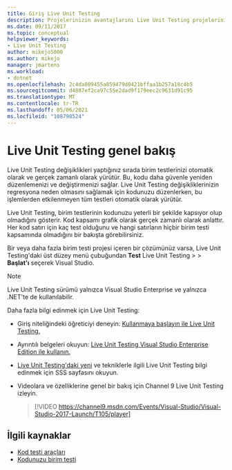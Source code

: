 ```yaml
---
title: Giriş Live Unit Testing
description: Projelerinizin avantajlarını Live Unit Testing projelerinizi birim testi sırasında nasıl kullanabileceğinizi öğrenin.
ms.date: 09/11/2017
ms.topic: conceptual
helpviewer_keywords:
- Live Unit Testing
author: mikejo5000
ms.author: mikejo
manager: jmartens
ms.workload:
- dotnet
ms.openlocfilehash: 2c4da809455a859479d0421bffaa1b257a18c4b5
ms.sourcegitcommit: d4887ef2ca97c55e2dad9f179eec2c9631d91c95
ms.translationtype: MT
ms.contentlocale: tr-TR
ms.lasthandoff: 05/06/2021
ms.locfileid: "108798524"
---
```

# <a name="live-unit-testing-overview"></a>Live Unit Testing genel bakış

Live Unit Testing değişiklikleri yaptığınız sırada birim testlerinizi otomatik olarak ve gerçek zamanlı olarak yürütür. Bu, kodu daha güvenle yeniden düzenlemenizi ve değiştirmenizi sağlar. Live Unit Testing değişikliklerinizin regresyona neden olmasını sağlamak için kodunuzu düzenlerken, bu işlemlerden etkilenmeyen tüm testleri otomatik olarak yürütür.

Live Unit Testing, birim testlerinin kodunuzu yeterli bir şekilde kapsıyor olup olmadığını gösterir. Kod kapsamı grafik olarak gerçek zamanlı olarak anlattır. Her kod satırı için kaç test olduğunu ve hangi satırların hiçbir birim testi kapsamında olmadığını bir bakışta görebilirsiniz.

Bir veya daha fazla birim testi projesi içeren bir çözümünüz varsa, Live Unit Testing'daki üst düzey menü çubuğundan **Test** Live Unit Testing  >    >  **Başlat'ı** seçerek Visual Studio.

> [!NOTE]
> Live Unit Testing sürümü yalnızca Visual Studio Enterprise ve yalnızca .NET'te de kullanılabilir.

Daha fazla bilgi edinmek için Live Unit Testing:

- Giriş niteliğindeki öğreticiyi deneyin: [Kullanmaya başlayın ile Live Unit Testing.](live-unit-testing-start.md)

- Ayrıntılı belgeleri okuyun: [Live Unit Testing Visual Studio Enterprise Edition ile kullanın.](live-unit-testing.md)

- [Live Unit Testing'daki yeni](live-unit-testing-faq.yml) ve tekniklerle ilgili Live Unit Testing bilgi edinmek için SSS sayfasını okuyun.

- Videolara ve özelliklerine genel bir bakış için Channel 9 Live Unit Testing izleyin.</p>

   > [!VIDEO https://channel9.msdn.com/Events/Visual-Studio/Visual-Studio-2017-Launch/T105/player]

## <a name="related-resources"></a>İlgili kaynaklar

- [Kod testi araçları](https://visualstudio.microsoft.com/vs/testing-tools/)
- [Kodunuzu birim testi](unit-test-your-code.md)
